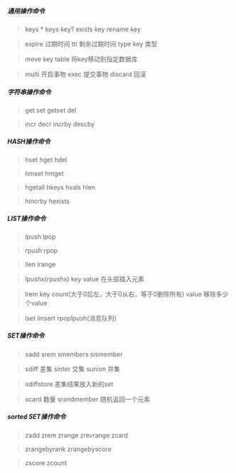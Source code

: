 ##### 通用操作命令

>keys *  keys key? exists key rename key

>expire 过期时间 ttl 剩余过期时间 type key 类型

>move key table 将key移动到指定数据库

>multi 开启事物  exec 提交事物  discard 回滚

##### 字符串操作命令
>get set getset del

>incr decr incrby descby

##### HASH操作命令
>hset hget hdel

>hmset hmget

>hgetall hkeys hvals hlen

>hincrby hexists

##### LIST操作命令

>lpush lpop

>rpush rpop

>llen lrange

>lpushx(rpushx) key value 在头部插入元素

>lrem key count(大于0后左，大于0从右，等于0删除所有) value 移除多少个value

>lset linsert rpoplpush(消息队列)


##### SET操作命令

>sadd srem smembers sismember

>sdiff 差集 sinter 交集 sunion 并集

>sdiffstore 差集结果放入新的set

>scard 数量 srandmember 随机返回一个元素


##### sorted SET操作命令

>zadd zrem zrange zrevrange zcard

>zrangebyrank zrangebyscore

>zscore zcount


